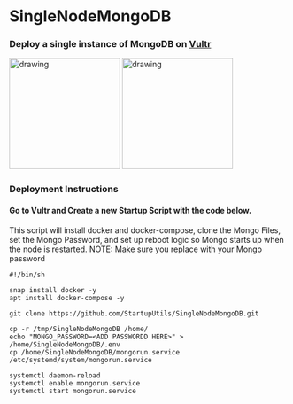 # SingleNodeMongoDB

### Deploy a single instance of MongoDB on [Vultr](https://my.vultr.com/)

<img src="https://encrypted-tbn0.gstatic.com/images?q=tbn:ANd9GcTZONviYpvlwUX9mo0d1X1aH9k0IUAVTF-DRzZ4qQLleZI9l6qLVOOF9SfskTzN8JnA0g&usqp=CAU" alt="drawing" width="200"/> <img src="https://webassets.mongodb.com/_com_assets/cms/mongodb_logo1-76twgcu2dm.png" alt="drawing" width="200"/>

### Deployment Instructions
#### Go to Vultr and Create a new Startup Script with the code below.
This script will install docker and docker-compose, clone the Mongo Files, set the Mongo Password, and set up reboot logic so Mongo starts up when the node is restarted. 
NOTE: Make sure you replace <ADD PASSWORDD HERE> with your Mongo password
```
#!/bin/sh

snap install docker -y
apt install docker-compose -y

git clone https://github.com/StartupUtils/SingleNodeMongoDB.git

cp -r /tmp/SingleNodeMongoDB /home/
echo "MONGO_PASSWORD=<ADD PASSWORDD HERE>" > /home/SingleNodeMongoDB/.env
cp /home/SingleNodeMongoDB/mongorun.service /etc/systemd/system/mongorun.service

systemctl daemon-reload
systemctl enable mongorun.service
systemctl start mongorun.service
```
